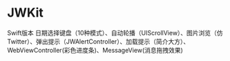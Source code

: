 # JWKit
Swift版本  日期选择键盘（10种模式）、自动轮播（UIScrollView）、图片浏览（仿Twitter）、弹出提示（JWAlertController）、加载提示（简介大方）、WebViewController(彩色进度条)、MessageView(消息拖拽效果)
